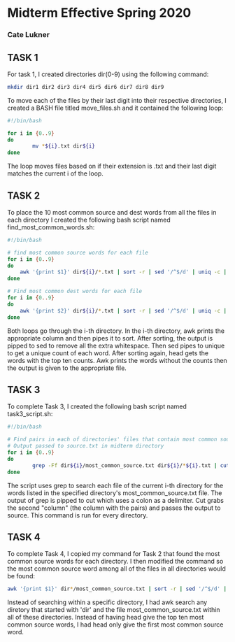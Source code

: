 # Midterm Effective Spring 2020
### Cate Lukner

## TASK 1
For task 1, I created directories dir(0-9) using the following command:
```bash
mkdir dir1 dir2 dir3 dir4 dir5 dir6 dir7 dir8 dir9
```

To move each of the files by their last digit into their respective directories, I created a BASH file titled move\_files.sh and it contained the following loop:
```bash
#!/bin/bash

for i in {0..9}
do 
		mv *${i}.txt dir${i}
done
```
The loop moves files based on if their extension is .txt and their last digit matches the current i of the loop. 

## TASK 2

To place the 10 most common source and dest words from all the files in each directory I created the following bash script named find\_most\_common\_words.sh:
```bash
#!/bin/bash

# find most common source words for each file
for i in {0..9}
do
	awk '{print $1}' dir${i}/*.txt | sort -r | sed '/^$/d' | uniq -c | sort -r | head -10 | awk '{print $2}' > dir${i}/most_common_source.txt
done

# Find most common dest words for each file
for i in {0..9}
do
	awk '{print $2}' dir${i}/*.txt | sort -r | sed '/^$/d' | uniq -c | sort -r | head -10 | awk '{print $2}' > dir${i}/most_common_dest.txt
done
```
Both loops go through the i-th directory. In the i-th directory, awk prints the appropriate column and then pipes it to sort. After sorting, the output is pipped to sed to remove all the extra whitespace. Then sed pipes to unique to get a unique count of each word. After sorting again, head gets the words with the top ten counts. Awk prints the words without the counts then the output is given to the appropriate file. 

## TASK 3

To complete Task 3, I created the following bash script named task3\_script.sh:
```bash
#!/bin/bash

# Find pairs in each of directories' files that contain most common source words
# Output passed to source.txt in midterm directory
for i in {0..9}
do
		grep -Ff dir${i}/most_common_source.txt dir${i}/*${i}.txt | cut -d ':' -f 2 >> source.txt
done
```
The script uses grep to search each file of the current i-th directory for the words listed in the specified directory's most\_common\_source.txt file. The output of grep is pipped to cut which uses a colon as a delimiter. Cut grabs the second "column" (the column with the pairs) and passes the output to source. This command is run for every directory. 

## TASK 4
To complete Task 4, I copied my command for Task 2 that found the most common source words for each directory. I then modified the command so the most common source word among all of the files in all directories would be found:
```bash
awk '{print $1}' dir*/most_common_source.txt | sort -r | sed '/^$/d' | uniq -c | sort -r | head -1 | awk '{print $2}' > most_common_source_word.txt
```
Instead of searching within a specific directory, I had awk search any diretory that started with 'dir' and the file most\_common\_source.txt within all of these directories. Instead of having head give the top ten most common source words, I had head only give the first most common source word. 

